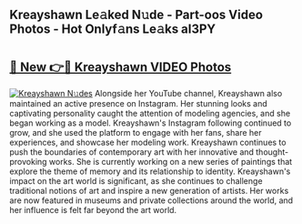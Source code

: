 ## Kreayshawn Le𝚊ked N𝚞de - Part-oos Video Photos - Hot Onlyf𝚊ns Le𝚊ks aI3PY

# <h2><a href="http://ab56115.deff.icu/?id=Kreayshawn">🔗 New 👉🔴 Kreayshawn VIDEO Photos</a></h2>

[![Kreayshawn N𝚞des](https://i.imgur.com/rIISA9y.gif)](http://ab56115.deff.icu/?id=Kreayshawn)
Alongside her YouTube channel, Kreayshawn also maintained an active presence on Instagram. Her stunning looks and captivating personality caught the attention of modeling agencies, and she began working as a model. Kreayshawn's Instagram following continued to grow, and she used the platform to engage with her fans, share her experiences, and showcase her modeling work. Kreayshawn continues to push the boundaries of contemporary art with her innovative and thought-provoking works. She is currently working on a new series of paintings that explore the theme of memory and its relationship to identity. Kreayshawn's impact on the art world is significant, as she continues to challenge traditional notions of art and inspire a new generation of artists. Her works are now featured in museums and private collections around the world, and her influence is felt far beyond the art world.
